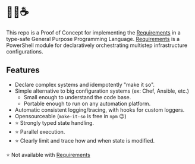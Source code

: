 # 👨‍🦲☕

This repo is a Proof of Concept for implementing the [Requirements][Requirements] in a type-safe General Purpose Programming Language.  [Requirements][Requirements] is a PowerShell module for declaratively orchestrating multistep infrastructure configurations.

## Features
* Declare complex systems and idempotently "make it so".
* Simple alternative to big configuration systems (ex: Chef, Ansible, etc.)
    * Small enough to understand the code base.
    * Portable enough to run on any automation platform.
* Automatic consistent logging/tracing, with hooks for custom loggers.
* Opensourceable (`make-it-so` is free in `npm` 😉)
* :star: Strongly typed state handling.
* :star: Parallel execution.
* :star: Clearly limit and trace how and when state is modified.

:star: Not available with [Requirements][Requirements]

[Requirements]: https://github.com/microsoft/Requirements
